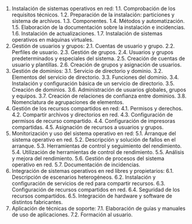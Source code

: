1. Instalación de sistemas operativos en red:
1.1. Comprobación de los requisitos técnicos.
1.2. Preparación de la instalación: particiones y sistema de archivos.
1.3. Componentes.
1.4. Métodos y automatización.
1.5. Elaboración de la documentación sobre la instalación e incidencias.
1.6. Instalación de actualizaciones.
1.7. Instalación de sistemas operativos en máquinas virtuales.
2. Gestión de usuarios y grupos:
2.1. Cuentas de usuario y grupo.
2.2. Perfiles de usuario.
2.3. Gestión de grupos.
2.4. Usuarios y grupos predeterminados y especiales del sistema.
2.5. Creación de cuentas de usuario y plantillas.
2.6. Creación de grupos y asignación de usuarios.
3. Gestión de dominios:
3.1. Servicio de directorio y dominio.
3.2. Elementos del servicio de directorio.
3.3. Funciones del dominio.
3.4. Instalación y configuración básica de un servicio de directorio.
3.5. Creación de dominios.
3.6. Administración de usuarios globales, grupos y equipos.
3.7. Creación de relaciones de confianza entre dominios.
3.8. Nomenclatura de agrupaciones de elementos.
4. Gestión de los recursos compartidos en red:
4.1. Permisos y derechos.
4.2. Compartir archivos y directorios en red.
4.3. Configuración de permisos de recurso compartido.
4.4. Configuración de impresoras compartidas.
4.5. Asignación de recursos a usuarios y grupos.
5. Monitorización y uso del sistema operativo en red:
5.1. Arranque del sistema operativo en red.
5.2. Descripción y solución de fallos en el arranque.
5.3. Herramientas de control y seguimiento del rendimiento.
5.4. Utilización de herramientas de control de rendimiento.
5.5. Análisis y mejora del rendimiento.
5.6. Gestión de procesos del sistema operativo en red.
5.7. Documentación de incidencias.
6. Integración de sistemas operativos en red libres y propietarios:
6.1. Descripción de escenarios heterogéneos.
6.2. Instalación y configuración de servicios de red para compartir recursos.
6.3. Configuración de recursos compartidos en red.
6.4. Seguridad de los recursos compartidos.
6.5. Integración de hardware y software de distintos fabricantes.
7. Aplicación de técnicas de soporte:
7.1. Elaboración de guías y manuales de uso de aplicaciones.
7.2. Formación al usuario.

